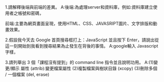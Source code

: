 1.請解釋後端與前端的差異。
A:後端:為處理server和資料庫，例如:資料庫建立使用者之帳號和密碼，

  前端:主要為網頁畫面呈現，使用HTML、CSS、JAVASRIPT圖片、文字排版和動畫效果。

2.假設我今天去 Google 首頁搜尋框打上：JavaScript 並且按下 Enter，請說出從這一刻開始到我看到搜尋結果為止發生在背後的事情。
A:google輸入 Javascript字樣，

3.請列舉出 3 個「課程沒有提到」的 command line 指令並且說明功用。
A:(1)變更/顯示 屬性 (attrib):變更檔案屬性
  (2)複製檔案與樹狀目錄 (xcopy)
  (3)刪除多個 / 一個檔案 (del, erase)
